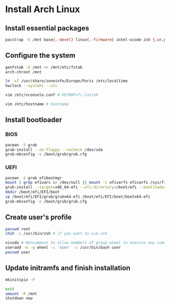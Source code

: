 # Install Arch Linux

## Install essential packages

```sh
pacstrap -K /mnt base{,-devel} linux{,-firmware} intel-ucode zsh {,un,p7}zip vim {dosfs,m}tools lsb-release ntfs-3g exfatprogs man-{db,pages}
```

## Configure the system

```sh
genfstab -U /mnt >> /mnt/etc/fstab
arch-chroot /mnt

ln -sf /usr/share/zoneinfo/Europe/Paris /etc/localtime
hwclock --systohc --utc

vim /etc/vconsole.conf # KEYMAP=fr-latin9

vim /etc/hostname # hostname
```

## Install bootloader

### BIOS

```sh
pacman -S grub
grub-install --no-floppy --recheck /dev/sda
grub-mkconfig -o /boot/grub/grub.cfg
```

### UEFI

```sh
pacman -S grub efibootmgr
mount | grep efivars &> /dev/null || mount -t efivarfs efivarfs /sys/firmware/efi/efivars
grub-install --target=x86_64-efi --efi-directory=/boot/efi --bootloader-id=grub --recheck
mkdir /boot/efi/EFI/boot
cp /boot/efi/EFI/grub/grubx64.efi /boot/efi/EFI/boot/bootx64.efi
grub-mkconfig -o /boot/grub/grub.cfg
```

## Create user's profile

```sh
passwd root
chsh -s /usr/bin/zsh # if you want to use zsh

visudo # #Uncomment to allow members of group wheel to execute any command
useradd -m -g wheel -c 'user' -s /usr/bin/bash user
passwd user
```

## Update initramfs and finish installation

```sh
mkinitcpio -P

exit
umount -R /mnt
shutdown now
```
